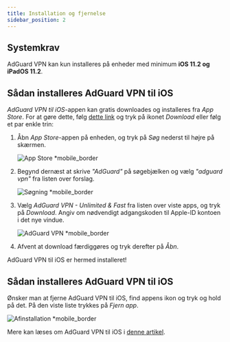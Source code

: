 ```yaml
---
title: Installation og fjernelse
sidebar_position: 2
---
```


## Systemkrav

AdGuard VPN kan kun installeres på enheder med minimum **iOS 11.2 og iPadOS 11.2**.

## Sådan installeres AdGuard VPN til iOS

*AdGuard VPN til iOS*-appen kan gratis downloades og installeres fra *App Store*. For at gøre dette, følg [dette link](https://agrd.io/ios_vpn) og tryk på ikonet *Download* eller følg et par enkle trin:

1. Åbn *App Store*-appen på enheden, og tryk på *Søg* nederst til højre på skærmen.

    ![App Store *mobile_border](https://cdn.adguardvpn.com/content/kb/vpn/ios/app-store-en.png)

1. Begynd dernæst at skrive *"AdGuard"* på søgebjælken og vælg *"adguard vpn"* fra listen over forslag.

    ![Søgning *mobile_border](https://cdn.adguardvpn.com/content/kb/vpn/ios/search-en.png)

1. Vælg *AdGuard VPN - Unlimited & Fast* fra listen over viste apps, og tryk på *Download*. Angiv om nødvendigt adgangskoden til Apple-ID kontoen i det nye vindue.

    ![AdGuard VPN *mobile_border](https://cdn.adguardvpn.com/content/kb/vpn/ios/adguard-vpn-en.png)

1. Afvent at download færdiggøres og tryk derefter på *Åbn*.

AdGuard VPN til iOS er hermed installeret!

## Sådan installeres AdGuard VPN til iOS

Ønsker man at fjerne AdGuard VPN til iOS, find appens ikon og tryk og hold på det. På den viste liste trykkes på *Fjern app*.

![Afinstallation *mobile_border](https://cdn.adguardvpn.com/public/Adguard/kb/vpn-install/deinstall-en.png)

Mere kan læses om AdGuard VPN til iOS i [denne artikel](adguard-vpn-for-ios/overview).
